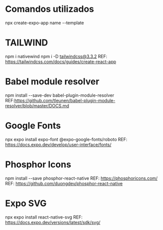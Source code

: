 # Comandos utilizados

npx create-expo-app name --template

# TAILWIND

npm i nativewind
npm i -D tailwindcss@3.3.2
REF: https://tailwindcss.com/docs/guides/create-react-app

# Babel module resolver

npm install --save-dev babel-plugin-module-resolver
REF:https://github.com/tleunen/babel-plugin-module-resolver/blob/master/DOCS.md

# Google Fonts

npx expo install expo-font @expo-google-fonts/roboto
REF: https://docs.expo.dev/develop/user-interface/fonts/

# Phosphor Icons

npm install --save phosphor-react-native
REF: https://phosphoricons.com/
REF: https://github.com/duongdev/phosphor-react-native

# Expo SVG

npx expo install react-native-svg
REF: https://docs.expo.dev/versions/latest/sdk/svg/
